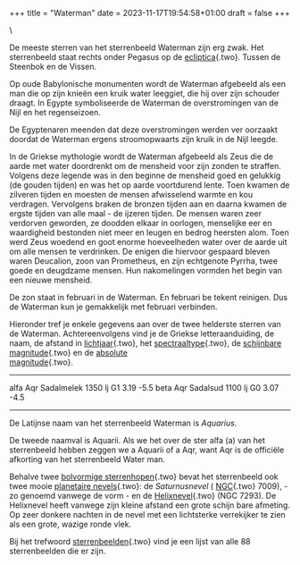 +++
title = "Waterman"
date = 2023-11-17T19:54:58+01:00
draft = false
+++

\

De meeste sterren van het sterrenbeeld Waterman zijn erg zwak. Het
sterrenbeeld staat rechts onder Pegasus op de
[ecliptica](ecliptic.html){.two}. Tussen de Steenbok en de Vissen.

Op oude Babylonische monumenten wordt de Waterman afgebeeld als een man
die op zijn knieën een kruik water leeggiet, die hij over zijn schouder
draagt. In Egypte symboliseerde de Waterman de overstromingen van de
Nijl en het regenseizoen.

De Egyptenaren meenden dat deze overstromingen werden ver oorzaakt
doordat de Waterman ergens stroomopwaarts zijn kruik in de Nijl leegde.

In de Griekse mythologie wordt de Waterman afgebeeld als Zeus die de
aarde met water doordrenkt om de mensheid voor zijn zonden te straffen.
Volgens deze legende was in den beginne de mensheid goed en gelukkig (de
gouden tijden) en was het op aarde voortdurend lente. Toen kwamen de
zilveren tijden en moesten de mensen afwisselend warmte en kou
verdragen. Vervolgens braken de bronzen tijden aan en daarna kwamen de
ergste tijden van alle maal - de ijzeren tijden. De mensen waren zeer
verdorven geworden, ze doodden elkaar in oorlogen, menselijke eer en
waardigheid bestonden niet meer en leugen en bedrog heersten alom. Toen
werd Zeus woedend en goot enorme hoeveelheden water over de aarde uit om
alle mensen te verdrinken. De enigen die hiervoor gespaard bleven waren
Deucalion, zoon van Prometheus, en zijn echtgenote Pyrrha, twee goede en
deugdzame mensen. Hun nakomelingen vormden het begin van een nieuwe
mensheid.

De zon staat in februari in de Waterman. En februari be tekent reinigen.
Dus de Waterman kun je gemakkelijk met februari verbinden.

Hieronder tref je enkele gegevens aan over de twee helderste sterren van
de Waterman. Achtereenvolgens vind je de Griekse letteraanduiding, de
naam, de afstand in [lichtjaar](lichtjaa.html){.two}, het
[spectraaltype](spectraa.html){.two}, de [schijnbare
magnitude](magnitud.html){.two} en de [absolute\
magnitude](absolute.html){.two}.

  ---------- ------------ --------- ---- ------ ------
  alfa Aqr   Sadalmelek   1350 lj   G1   3.19   -5.5
  beta Aqr   Sadalsud     1100 lj   G0   3.07   -4.5
  ---------- ------------ --------- ---- ------ ------

De Latijnse naam van het sterrenbeeld Waterman is *Aquarius*.

De tweede naamval is Aquarii. Als we het over de ster alfa (a) van het
sterrenbeeld hebben zeggen we a Aquarii of a Aqr, want Aqr is de
officiële afkorting van het sterrenbeeld Water man.

Behalve twee [bolvormige sterrenhopen](bolvormi.html){.two} bevat het
sterrenbeeld ook twee mooie [planetaire
nevels](planetaire_nevel.html){.two}: de *Saturnusnevel* (
[NGC](ngc.html){.two} 7009), - zo genoemd vanwege de vorm - en de
[Helixnevel](helixnev.html){.two} (NGC 7293). De Helixnevel heeft
vanwege zijn kleine afstand een grote schijn bare afmeting. Op zeer
donkere nachten in de nevel met een lichtsterke verrekijker te zien als
een grote, wazige ronde vlek.

Bij het trefwoord [sterrenbeelden](sterrenb.html){.two} vind je een
lijst van alle 88 sterrenbeelden die er zijn.
